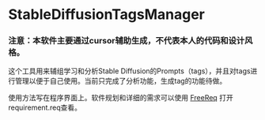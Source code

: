 # StableDiffusionTagsManager

### 注意：本软件主要通过cursor辅助生成，不代表本人的代码和设计风格。

这个工具用来辅组学习和分析Stable Diffusion的Prompts（tags），并且对tags进行管理以便于自己使用。当前只完成了分析功能，生成tag的功能待做。

使用方法写在程序界面上。软件规划和详细的需求可以使用 [FreeReq](https://github.com/SleepySoft/FreeReq) 打开requirement.req查看。
